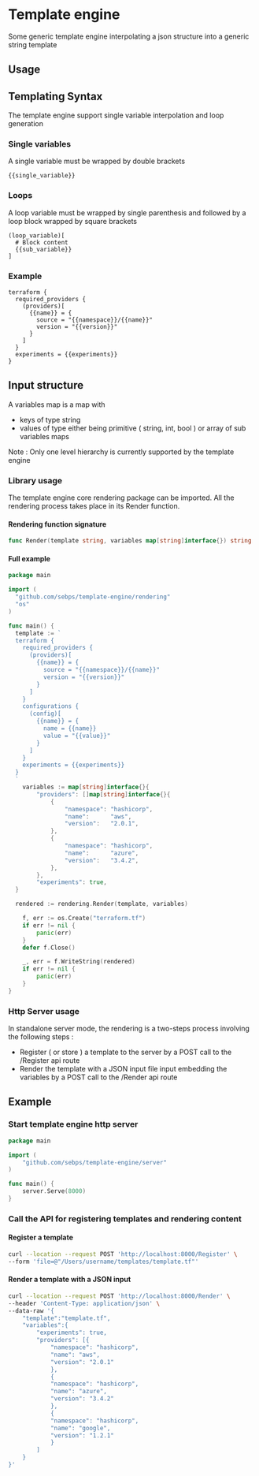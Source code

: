 # Template engine
Some generic template engine interpolating a json structure into a generic string template

## Usage

## Templating Syntax
The template engine support single variable interpolation and loop generation

### Single variables
A single variable must be wrapped by double brackets

```
{{single_variable}}
```

### Loops
A loop variable must be wrapped by single parenthesis and followed by a loop block wrapped by square brackets

```
(loop_variable)[
  # Block content
  {{sub_variable}}
]
```

### Example
```
terraform {
  required_providers {
    (providers)[
      {{name}} = {
        source = "{{namespace}}/{{name}}"
        version = "{{version}}"
      }
    ]
  }
  experiments = {{experiments}}
}
```

## Input structure
A variables map is a map with 
- keys of type string 
- values of type either being primitive ( string, int, bool ) or array of sub variables maps 

Note : Only one level hierarchy is currently supported by the template engine

### Library usage
The template engine core rendering package can be imported.
All the rendering process takes place in its Render function.  

#### Rendering function signature
```go
func Render(template string, variables map[string]interface{}) string
```

#### Full example
```go 
package main

import (
  "github.com/sebps/template-engine/rendering"
  "os"
)

func main() {
  template := `
  terraform {
    required_providers {
      (providers)[
        {{name}} = {
          source = "{{namespace}}/{{name}}"
          version = "{{version}}"
        }
      ]
    }
    configurations {
      (config)[
        {{name}} = {
          name = {{name}}
          value = "{{value}}"
        }
      ]
    }
    experiments = {{experiments}}
  } 
  `
	variables := map[string]interface{}{
		"providers": []map[string]interface{}{
			{
				"namespace": "hashicorp",
				"name":      "aws",
				"version":   "2.0.1",
			},
			{
				"namespace": "hashicorp",
				"name":      "azure",
				"version":   "3.4.2",
			},
		},
		"experiments": true,
  }

  rendered := rendering.Render(template, variables)

	f, err := os.Create("terraform.tf")
	if err != nil {
		panic(err)
	}
	defer f.Close()

	_, err = f.WriteString(rendered)
	if err != nil {
		panic(err)
	}
}
```

### Http Server usage
In standalone server mode, the rendering is a two-steps process involving the following steps :
- Register ( or store ) a template to the server by a POST call to the /Register api route
- Render the template with a JSON input file input embedding the variables by a POST call to the /Render api route

## Example

### Start template engine http server
```go
package main

import (
	"github.com/sebps/template-engine/server"
)

func main() {
	server.Serve(8000)
}
```

### Call the API for registering templates and rendering content

#### Register a template
```sh
curl --location --request POST 'http://localhost:8000/Register' \
--form 'file=@"/Users/username/templates/template.tf"'
```

#### Render a template with a JSON input
```sh
curl --location --request POST 'http://localhost:8000/Render' \
--header 'Content-Type: application/json' \
--data-raw '{
    "template":"template.tf",
    "variables":{
        "experiments": true,
        "providers": [{
            "namespace": "hashicorp",
            "name": "aws",
            "version": "2.0.1"
            },
            {
            "namespace": "hashicorp",
            "name": "azure",
            "version": "3.4.2"
            },
            {
            "namespace": "hashicorp",
            "name": "google",
            "version": "1.2.1"
            }
        ]
    }
}'
```